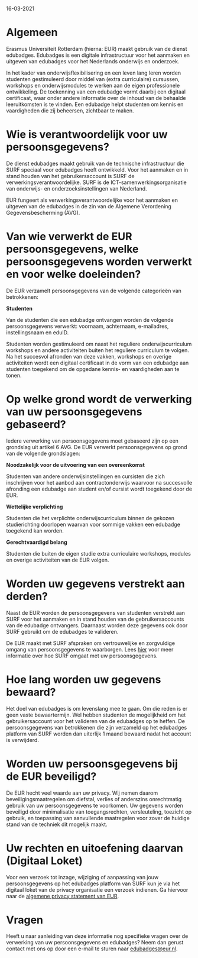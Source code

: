 16-03-2021

# Algemeen

Erasmus Universiteit Rotterdam (hierna: EUR) maakt gebruik van de dienst edubadges. Edubadges is een digitale infrastructuur voor het aanmaken en uitgeven van edubadges voor het Nederlands onderwijs en onderzoek.

In het kader van onderwijsflexibilisering en een leven lang leren worden studenten gestimuleerd door middel van (extra curriculaire) cursussen, workshops en onderwijsmodules te werken aan de eigen professionele ontwikkeling. De toekenning van een edubadge vormt daarbij een digitaal certificaat, waar onder andere informatie over de inhoud van de behaalde leeruitkomsten is te vinden. Een edubadge helpt studenten om kennis en vaardigheden die zij beheersen, zichtbaar te maken.

# Wie is verantwoordelijk voor uw persoonsgegevens?

De dienst edubadges maakt gebruik van de technische infrastructuur die SURF speciaal voor edubadges heeft ontwikkeld. Voor het aanmaken en in stand houden van het gebruikersaccount is SURF de verwerkingsverantwoordelijke. SURF is de ICT-samenwerkingsorganisatie van onderwijs- en onderzoeksinstellingen van Nederland.

EUR fungeert als verwerkingsverantwoordelijke voor het aanmaken en uitgeven van de edubadges in de zin van de Algemene Verordening Gegevensbescherming (AVG).

# Van wie verwerkt de EUR persoonsgegevens, welke persoonsgegevens worden verwerkt en voor welke doeleinden?

De EUR verzamelt persoonsgegevens van de volgende categorieën van betrokkenen:

**Studenten**

Van de studenten die een edubadge ontvangen worden de volgende persoonsgegevens verwerkt: voornaam, achternaam, e-mailadres, instellingsnaam en eduID.

Studenten worden gestimuleerd om naast het reguliere onderwijscurriculum workshops en andere activiteiten buiten het reguliere curriculum te volgen. Na het succesvol afronden van deze vakken, workshops en overige activiteiten wordt een digitaal certificaat in de vorm van een edubadge aan studenten toegekend om de opgedane kennis- en vaardigheden aan te tonen.

# Op welke grond wordt de verwerking van uw persoonsgegevens gebaseerd?

Iedere verwerking van persoonsgegevens moet gebaseerd zijn op een grondslag uit artikel 6 AVG. De EUR verwerkt persoonsgegevens op grond van de volgende grondslagen:

**Noodzakelijk voor de uitvoering van een overeenkomst**

Studenten van andere onderwijsinstellingen en cursisten die zich inschrijven voor het aanbod aan contractonderwijs waarvoor na succesvolle afronding een edubadge aan student en/of cursist wordt toegekend door de EUR.

**Wettelijke verplichting**

Studenten die het verplichte onderwijscurriculum binnen de gekozen studierichting doorlopen waarvan voor sommige vakken een edubadge toegekend kan worden.

**Gerechtvaardigd belang**

Studenten die buiten de eigen studie extra curriculaire workshops, modules en overige activiteiten van de EUR volgen.

# Worden uw gegevens verstrekt aan derden?

Naast de EUR worden de persoonsgegevens van studenten verstrekt aan SURF voor het aanmaken en in stand houden van de gebruikersaccounts van de edubadge ontvangers. Daarnaast worden deze gegevens ook door SURF gebruikt om de edubadges te valideren.

De EUR maakt met SURF afspraken om vertrouwelijke en zorgvuldige omgang van persoonsgegevens te waarborgen. Lees [hier](https://raw.githubusercontent.com/edubadges/privacy/master/surf/account-statement-nl.md) voor meer informatie over hoe SURF omgaat met uw persoonsgegevens.

# Hoe lang worden uw gegevens bewaard?

Het doel van edubadges is om levenslang mee te gaan. Om die reden is er geen vaste bewaartermijn. Wel hebben studenten de mogelijkheid om het gebruikersaccount voor het valideren van de edubadges op te heffen. De persoonsgegevens van betrokkenen die zijn verzameld op het edubadges platform van SURF worden dan uiterlijk 1 maand bewaard nadat het account is verwijderd.

# Worden uw persoonsgegevens bij de EUR beveiligd?

De EUR hecht veel waarde aan uw privacy. Wij nemen daarom beveiligingsmaatregelen om diefstal, verlies of anderszins onrechtmatig gebruik van uw persoonsgegevens te voorkomen. Uw gegevens worden beveiligd door minimalisatie van toegangsrechten, versleuteling, toezicht op gebruik, en toepassing van aanvullende maatregelen voor zover de huidige stand van de techniek dit mogelijk maakt.

# Uw rechten en uitoefening daarvan (Digitaal Loket)

Voor een verzoek tot inzage, wijziging of aanpassing van jouw persoonsgegevens op het edubadges platform van SURF kun je via het digitaal loket van de privacy organisatie een verzoek indienen. Ga hiervoor naar de [algemene privacy statement van EUR](https://eur.nl/disclaimer/privacy-statement).

# Vragen

Heeft u naar aanleiding van deze informatie nog specifieke vragen over de verwerking van uw persoonsgegevens en edubadges? Neem dan gerust contact met ons op door een e-mail te sturen naar [edubadges@eur.nl](mailto:edubadges@eur.nl).
